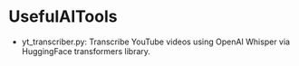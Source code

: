 # UsefulAITools

- yt_transcriber.py: Transcribe YouTube videos using OpenAI Whisper via HuggingFace transformers library.
